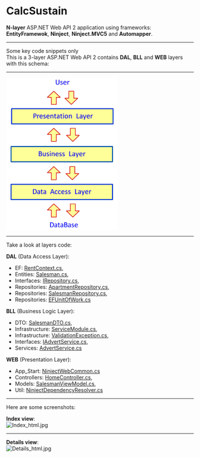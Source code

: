 # CalcSustain
<b>N-layer</b> ASP.NET Web API 2 application using frameworks: <b>EntityFramewok</b>, <b>Ninject</b>, <b>Ninject.MVC5</b> and <b>Automapper</b>.
<hr>
Some key code snippets only
<br>
This is a 3-layer ASP.NET Web API 2 contains <b>DAL</b>, <b>BLL</b> and <b>WEB</b> layers with this schema:
<hr>
<img src="Screenshots/NLayer.jpg" alt="schema" width="300" />
<hr>
Take a look at layers code: 

<b>DAL</b> (Data Access Layer): 
<ul>
	<li>EF: <a href="ERent.DAL/EF/RentContext.cs">RentContext.cs</a>,</li>
	<li>Entities: <a href="ERent.DAL/Entities/Salesman.cs">Salesman.cs</a>,</li>
	<li>Interfaces: <a href="ERent.DAL/Interfaces/IRepository.cs">IRepository.cs</a>,</li>
	<li>Repositories: <a href="ERent.DAL/Repositories/ApartmentRepository.cs">ApartmentRepository.cs</a>,</li>
	<li>Repositories: <a href="ERent.DAL/Repositories/SalesmanRepository.cs">SalesmanRepository.cs</a>,</li>
	<li>Repositories: <a href="ERent.DAL/Repositories/EFUnitOfWork.cs">EFUnitOfWork.cs</a></li>
</ul>

<b>BLL</b> (Business Logic Layer): 
<ul>
	<li>DTO: <a href="ERent.BLL/DTO/SalesmanDTO.cs">SalesmanDTO.cs</a>,</li>
	<li>Infrastructure: <a href="ERent.BLL/Infrastructure/ServiceModule.cs">ServiceModule.cs</a>,</li>
	<li>Infrastructure: <a href="ERent.BLL/Infrastructure/ValidationException.cs">ValidationException.cs</a>,</li>
	<li>Interfaces: <a href="ERent.BLL/Interfaces/IAdvertService.cs">IAdvertService.cs</a>,</li>
	<li>Services: <a href="ERent.BLL/Services/AdvertService.cs">AdvertService.cs</a></li>
</ul>

<b>WEB</b> (Presentation Layer): 
<ul>
	<li>App_Start: <a href="ERent.WEB/App_Start/NinjectWebCommon.cs">NinjectWebCommon.cs</a></li>
	<li>Controllers: <a href="ERent.WEB/Controllers/HomeController.cs">HomeController.cs</a>,</li>
	<li>Models: <a href="ERent.WEB/Models/SalesmanViewModel.cs">SalesmanViewModel.cs</a>,</li>
	<li>Util: <a href="ERent.WEB/Util/NinjectDependencyResolver.cs">NinjectDependencyResolver.cs</a></li>
</ul>
<hr>

<p>Here are some screenshots:</p>
<p>
<b>Index view</b>:
<br><img width="600" src="Screenshots/Index_html.jpg" alt="Index_html.jpg" />
</p>
<hr>

<p>
<b>Details view</b>:
<br><img width="600" src="Screenshots/Details_html.jpg" alt="Details_html.jpg" />
</p>
